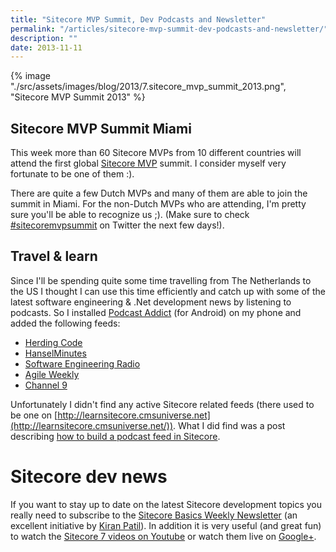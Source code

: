 ```yaml
---
title: "Sitecore MVP Summit, Dev Podcasts and Newsletter"
permalink: "/articles/sitecore-mvp-summit-dev-podcasts-and-newsletter/"
description: ""
date: 2013-11-11
---
```


{% image "./src/assets/images/blog/2013/7.sitecore_mvp_summit_2013.png", "Sitecore MVP Summit 2013" %}

## Sitecore MVP Summit Miami

This week more than 60 Sitecore MVPs from 10 different countries will attend the first global [Sitecore MVP](http://sitecoremvpsummit.net/) summit. I consider myself very fortunate to be one of them :).

There are quite a few Dutch MVPs and many of them are able to join the summit in Miami. For the non-Dutch MVPs who are attending, I'm pretty sure you'll be able to recognize us ;). (Make sure to check [#sitecoremvpsummit](https://twitter.com/search?q=%23sitecoremvpsummit) on Twitter the next few days!).

## Travel &amp; learn

Since I'll be spending quite some time travelling from The Netherlands to the US I thought I can use this time efficiently and catch up with some of the latest software engineering & .Net development news by listening to podcasts. So I installed [Podcast Addict](https://play.google.com/store/apps/details?id=com.bambuna.podcastaddict) (for Android) on my phone and added the following feeds:

- [Herding Code](http://herdingcode.com/)
- [HanselMinutes](http://www.hanselminutes.com/)
- [Software Engineering Radio](http://www.se-radio.net/)
- [Agile Weekly](http://integrumtech.com/category/agile-weekly-podcast/)
- [Channel 9](http://channel9.msdn.com/Feeds/RSS)

Unfortunately I didn't find any active Sitecore related feeds (there used to be one on [http://learnsitecore.cmsuniverse.net](http://learnsitecore.cmsuniverse.net/)). What I did find was a post describing [how to build a podcast feed in Sitecore](http://ihuangsitecore.blogspot.nl/2013/06/sitecore-podcast-feed.html).

# Sitecore dev news

If you want to stay up to date on the latest Sitecore development topics you really need to subscribe to the [Sitecore Basics Weekly Newsletter](http://tinyletter.com/sitecorebasics) (an excellent initiative by [Kiran Patil](https://twitter.com/kiranpatils)). In addition it is very useful (and great fun) to watch the [Sitecore 7 videos on Youtube](http://www.youtube.com/user/SitecorePM) or watch them live on [Google+](https://plus.google.com/+sitecore/posts).
